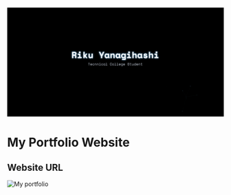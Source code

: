 ![](./image/scs.png)

# My Portfolio Website

## Website URL
![My portfolio](https://riku-yanagihashi.vercel.app/)
